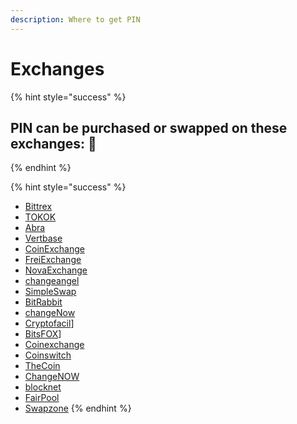 ```yaml
---
description: Where to get PIN
---
```


# Exchanges



{% hint style="success" %}
## PIN can be purchased or swapped on these excha**nges:** 📌 
{% endhint %}

{% hint style="success" %}
* [Bittrex](https://bittrex.com/)
* [TOKOK](https://www.tokok.com/index)
* [Abra](https://www.abra.com/)
* [Vertbase](https://www.vertbase.com/)
* [CoinExchange](https://www.coinexchange.io/)
* [FreiExchange](https://freiexchange.com/)
* [NovaExchange](https://freiexchange.com/)
*  [changeangel](https://changeangel.io/)
* [SimpleSwap](https://simpleswap.io/)
* [BitRabbit](https://bitrabbit.com/en)
* [changeNow](https://changenow.io/)
* [Cryptofacil](https://cryptofacil.com/trading-view/73/BTC-FLO)\]
* [BitsFOX](https://bitsfox.com/exchange/FLO-BTC)\]
* [Coinexchange](https://www.coinexchange.io/market/FLO/BTC)
* [Coinswitch](https://coinswitch.co/coins/florin)
* [TheCoin](https://trade.thecoin.pw/)
* [ChangeNOW](https://changenow.io/?&to=flo)
* [blocknet](https://blocknet.co/flo/)
* [FairPool](https://fairpool.pro/site/coins?coin=FLO)
* [Swapzone](https://swapzone.io/)
{% endhint %}

